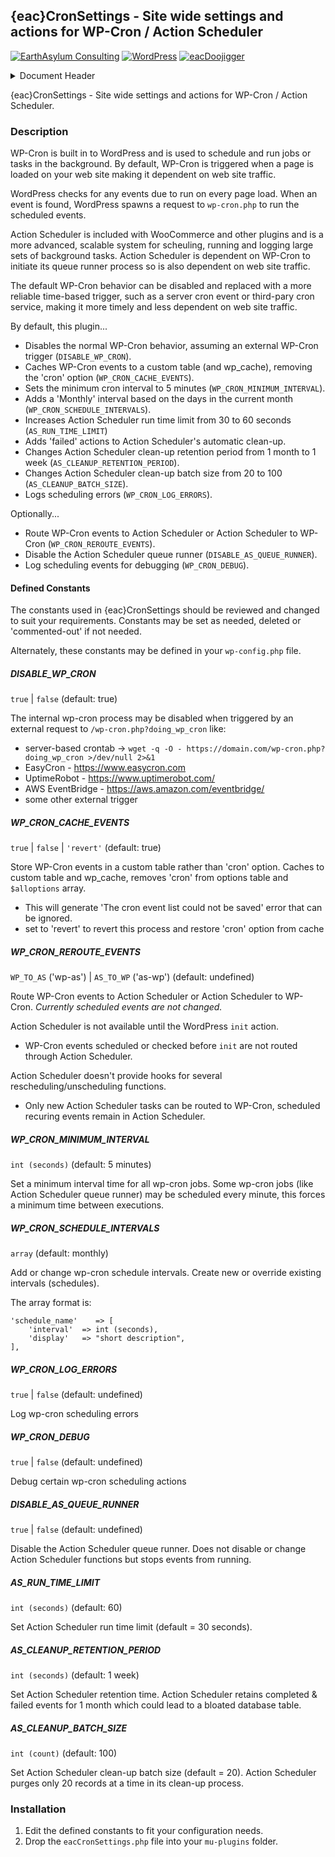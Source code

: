 ## {eac}CronSettings - Site wide settings and actions for WP-Cron / Action Scheduler  
[![EarthAsylum Consulting](https://img.shields.io/badge/EarthAsylum-Consulting-0?&labelColor=6e9882&color=707070)](https://earthasylum.com/)
[![WordPress](https://img.shields.io/badge/WordPress-Plugins-grey?logo=wordpress&labelColor=blue)](https://wordpress.org/plugins/search/EarthAsylum/)
[![eacDoojigger](https://img.shields.io/badge/Requires-%7Beac%7DDoojigger-da821d)](https://eacDoojigger.earthasylum.com/)

<details><summary>Document Header</summary>

Plugin URI:             https://github.com/EarthAsylum/docs.eacDoojigger 
Author:                 [EarthAsylum Consulting](https://www.earthasylum.com)  
Stable tag:             1.6.0  
Last Updated:           02-Jun-2025  
Requires at least:      5.8  
Tested up to:           6.8  
Requires PHP:           8.1  
Contributors:           earthasylum@github,kevinburkholder@wordpress  
License:				GPLv3 or later  
License URI:			https://www.gnu.org/licenses/gpl.html  
GitHub URI:             https://github.com/EarthAsylum/docs.eacDoojigger/wiki  

</details>

{eac}CronSettings - Site wide settings and actions for WP-Cron / Action Scheduler.

### Description

WP-Cron is built in to WordPress and is used to schedule and run jobs or tasks in the background.
By default, WP-Cron is triggered when a page is loaded on your web site making it dependent on web site traffic.

WordPress checks for any events due to run on every page load. When an event is found, WordPress spawns a request to `wp-cron.php` to run the scheduled events.

Action Scheduler is included with WooCommerce and other plugins and is a more advanced, scalable system for scheuling,
running and logging large sets of background tasks. Action Scheduler is dependent on WP-Cron to initiate its
queue runner process so is also dependent on web site traffic.

The default WP-Cron behavior can be disabled and replaced with a more reliable time-based trigger, such as a server
cron event or third-pary cron service, making it more timely and less dependent on web site traffic.

By default, this plugin...

- Disables the normal WP-Cron behavior, assuming an external WP-Cron trigger (`DISABLE_WP_CRON`).
- Caches WP-Cron events to a custom table (and wp_cache), removing the 'cron' option (`WP_CRON_CACHE_EVENTS`).
- Sets the minimum cron interval to 5 minutes (`WP_CRON_MINIMUM_INTERVAL`).
- Adds a 'Monthly' interval based on the days in the current month (`WP_CRON_SCHEDULE_INTERVALS`).
- Increases Action Scheduler run time limit from 30 to 60 seconds (`AS_RUN_TIME_LIMIT`)
- Adds 'failed' actions to Action Scheduler's automatic clean-up.
- Changes Action Scheduler clean-up retention period from 1 month to 1 week (`AS_CLEANUP_RETENTION_PERIOD`).
- Changes Action Scheduler clean-up batch size from 20 to 100 (`AS_CLEANUP_BATCH_SIZE`).
- Logs scheduling errors (`WP_CRON_LOG_ERRORS`).

Optionally...

- Route WP-Cron events to Action Scheduler or Action Scheduler to WP-Cron (`WP_CRON_REROUTE_EVENTS`).
- Disable the Action Scheduler queue runner (`DISABLE_AS_QUEUE_RUNNER`).
- Log scheduling events for debugging (`WP_CRON_DEBUG`).

#### Defined Constants

The constants used in {eac}CronSettings should be reviewed and changed to suit your requirements. Constants may be set as needed, deleted or 'commented-out' if not needed.

Alternately, these constants may be defined in your `wp-config.php` file.

##### DISABLE_WP_CRON
`true` | `false` (default: true)

The internal wp-cron process may be disabled when triggered by an external request to `/wp-cron.php?doing_wp_cron` like:
 
* server-based crontab -> `wget -q -O - https://domain.com/wp-cron.php?doing_wp_cron >/dev/null 2>&1`
* EasyCron - https://www.easycron.com
* UptimeRobot - https://www.uptimerobot.com/
* AWS EventBridge - https://aws.amazon.com/eventbridge/
* some other external trigger

##### WP_CRON_CACHE_EVENTS
`true` | `false` | `'revert'` (default: true)

Store WP-Cron events in a custom table rather than 'cron' option. Caches to custom table and wp_cache, removes 'cron' from options table and `$alloptions` array.
* This will generate 'The cron event list could not be saved' error that can be ignored.
* set to 'revert' to revert this process and restore 'cron' option from cache

##### WP_CRON_REROUTE_EVENTS
`WP_TO_AS` ('wp-as') | `AS_TO_WP` ('as-wp') (default: undefined)

Route WP-Cron events to Action Scheduler or Action Scheduler to WP-Cron.
*Currently scheduled events are not changed.*

Action Scheduler is not available until the WordPress `init` action.
* WP-Cron events scheduled or checked before `init` are not routed through Action Scheduler.  

Action Scheduler doesn't provide hooks for several rescheduling/unscheduling functions.
* Only new Action Scheduler tasks can be routed to WP-Cron, scheduled recuring events remain in Action Scheduler.  

##### WP_CRON_MINIMUM_INTERVAL 
`int (seconds)` (default: 5 minutes)

Set a minimum interval time for all wp-cron jobs.
Some wp-cron jobs (like Action Scheduler queue runner) may be scheduled every minute, this forces a minimum time between executions.

##### WP_CRON_SCHEDULE_INTERVALS
`array` (default: monthly)

Add or change wp-cron schedule intervals.
Create new or override existing intervals (schedules).

The array format is:

    'schedule_name'    => [
        'interval'  => int (seconds),
        'display'   => "short description",
    ],

##### WP_CRON_LOG_ERRORS
`true` | `false` (default: undefined)

Log wp-cron scheduling errors

##### WP_CRON_DEBUG
`true` | `false` (default: undefined)

Debug certain wp-cron scheduling actions

##### DISABLE_AS_QUEUE_RUNNER
`true` | `false` (default: undefined)

Disable the Action Scheduler queue runner.
Does not disable or change Action Scheduler functions but stops events from running.

##### AS_RUN_TIME_LIMIT
`int (seconds)` (default: 60)

Set Action Scheduler run time limit (default = 30 seconds).

##### AS_CLEANUP_RETENTION_PERIOD
`int (seconds)` (default: 1 week)

Set Action Scheduler retention time.
Action Scheduler retains completed & failed events for 1 month which could lead to a bloated database table.

##### AS_CLEANUP_BATCH_SIZE
`int (count)` (default: 100)

Set Action Scheduler clean-up batch size (default = 20).
Action Scheduler purges only 20 records at a time in its clean-up process.


### Installation

1. Edit the defined constants to fit your configuration needs.
2. Drop the `eacCronSettings.php` file into your `mu-plugins` folder.
